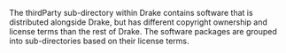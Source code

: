 The thirdParty sub-directory within Drake contains software that is distributed
alongside Drake, but has different copyright ownership and license terms than
the rest of Drake.  The software packages are grouped into sub-directories based
on their license terms.
